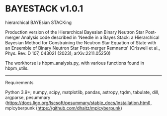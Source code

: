 # BAYESTACK v1.0.1

hierarchical BAYEsian STACKing

Production version of the Hierarchical Bayesian Binary Neutron Star Post-merger Analysis code described in 'Needle in a Bayes Stack: a Hierarchical Bayesian Method for Constraining the Neutron Star
Equation of State with an Ensemble of Binary Neutron Star Post-merger Remnants' (Criswell et al., Phys. Rev. D 107, 043021 (2023); 	arXiv:2211.05250)

The workhorse is hbpm_analysis.py, with various functions found in hbpm_utils. 

--------

Requirements

Python 3.9+; numpy, scipy, matplotlib, pandas, astropy, tqdm, tabulate, dill, argparse, pesummary (https://docs.ligo.org/lscsoft/pesummary/stable_docs/installation.html), mplcyberpunk (https://github.com/dhaitz/mplcyberpunk)
